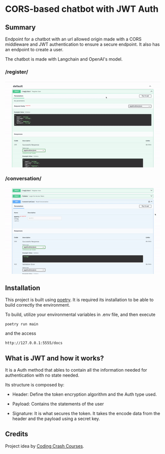 # CORS-based chatbot with JWT Auth

## Summary

Endpoint for a chatbot with an url allowed origin made with a CORS middleware and JWT authentication to ensure a secure endpoint. It also has an endpoint to create a user.

The chatbot is made with Langchain and OpenAI's model.

### /register/

![Alt Text](gifs/register.gif)

### /conversation/

![Alt Text](gifs/conversation.gif)

## Installation

This project is built using [poetry](https://python-poetry.org/). It is required its installation to be able to build correctly the environment.

To build, utilize your environmental variables in .env file, and then execute

```
poetry run main
```

and the access 

```
http://127.0.0.1:5555/docs
```

## What is JWT and how it works?

It is a Auth method that ables to contain all the information needed for authentication with no state needed.

Its structure is composed by:

- Header: Define the token encryption algorithm and the Auth type used.

- Payload: Contains the statements of the user

- Signature: It is what secures the token. It takes the encode data from the header and the payload using a secret key.

## Credits

Project idea by [Coding Crash Courses](https://www.youtube.com/@codingcrashcourses8533).